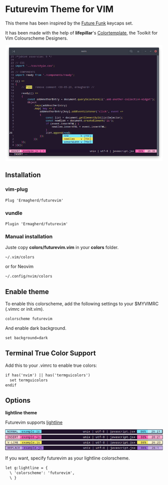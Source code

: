 # Futurevim Theme for VIM

This theme has been inspired by the [Future Funk](https://candykeys.com/group-buys/gmk-future-funk) keycaps set.

It has been made with the help of **lifepillar**'s [Colortemplate](https://github.com/lifepillar/vim-colortemplate), the Toolkit for Vim Colourscheme Designers.

![example](https://raw.githubusercontent.com/Ermagherd/metarepo/master/futurevim/img/futurevim_example_js.png)

## Installation

### vim-plug

```vim
Plug 'Ermagherd/futurevim'
```

### vundle

```vim
Plugin 'Ermagherd/futurevim'
```

### Manual installation

Juste copy **colors/futurevim.vim** in your **colors** folder.

```shell
~/.vim/colors
```

or for Neovim

```shell
~/.config/nvim/colors
```

## Enable theme

To enable this colorscheme, add the following settings to your $MYVIMRC (.vimrc or init.vim).

```vim
colorscheme futurevim
```

And enable dark background.

```vim
set background=dark
```

## Terminal True Color Support

Add this to your .vimrc to enable true colors:

```vim
if has('nvim') || has('termguicolors')
  set termguicolors
endif
```

## Options

**lightline theme**

Futurevim supports [lightline](https://github.com/itchyny/lightline.vim)

![normal](https://raw.githubusercontent.com/Ermagherd/metarepo/master/futurevim/img/futurevim_example_lightline_normal.png)
![insert](https://raw.githubusercontent.com/Ermagherd/metarepo/master/futurevim/img/futurevim_example_lightline_insert.png)
![visual](https://raw.githubusercontent.com/Ermagherd/metarepo/master/futurevim/img/futurevim_example_lightline_visual.png)
![replace](https://raw.githubusercontent.com/Ermagherd/metarepo/master/futurevim/img/futurevim_example_lightline_replace.png)

If you want, specify futurevim as your lightline colorscheme.

```vim
let g:lightline = {
  \ 'colorscheme': 'futurevim',
  \ }
```


